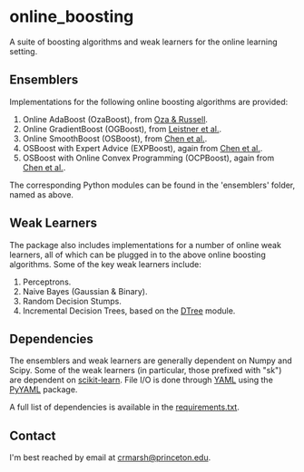 online_boosting
===============

A suite of boosting algorithms and weak learners for the online learning setting.

## Ensemblers

Implementations for the following online boosting algorithms are provided:

1. Online AdaBoost (OzaBoost), from [Oza & Russell](http://ti.arc.nasa.gov/m/profile/oza/files/ozru01a.pdf).
2. Online GradientBoost (OGBoost), from [Leistner et al.](http://ieeexplore.ieee.org/xpls/abs_all.jsp?arnumber=5457451).
3. Online SmoothBoost (OSBoost), from [Chen et al.](http://ntur.lib.ntu.edu.tw/retrieve/188503/07.pdf).
4. OSBoost with Expert Advice (EXPBoost), again from [Chen et al.](http://ntur.lib.ntu.edu.tw/retrieve/188503/07.pdf).
5. OSBoost with Online Convex Programming (OCPBoost), again from [Chen et al.](http://ntur.lib.ntu.edu.tw/retrieve/188503/07.pdf).

The corresponding Python modules can be found in the 'ensemblers' folder, named as above.

## Weak Learners

The package also includes implementations for a number of online weak learners, all of which can be plugged in to the above online boosting algorithms. Some of the key weak learners include:

1. Perceptrons.
2. Naive Bayes (Gaussian & Binary).
3. Random Decision Stumps.
4. Incremental Decision Trees, based on the [DTree](https://github.com/chrisspen/dtree) module.

## Dependencies

The ensemblers and weak learners are generally dependent on Numpy and Scipy. Some of the weak learners (in particular, those prefixed with "sk") are dependent on [scikit-learn](http://scikit-learn.org/stable/). File I/O is done through [YAML](http://en.wikipedia.org/wiki/YAML) using the [PyYAML](http://pyyaml.org) package.

A full list of dependencies is available in the [requirements.txt](https://github.com/crm416/online_boosting/blob/master/requirements.txt).

## Contact

I'm best reached by email at [crmarsh@princeton.edu](mailto:crmarsh@princeton.edu).